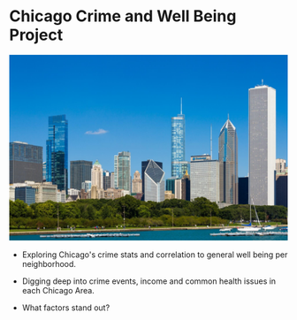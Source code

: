# Chicago Crime and Well Being Project

![Equator](source_images/chicago-skyline.jpg)

* Exploring Chicago's crime stats and correlation to general well being per neighborhood.

* Digging deep into crime events, income and common health issues in each Chicago Area.

* What factors stand out? 

